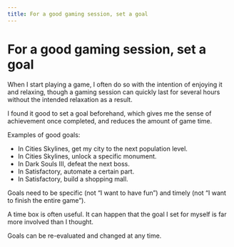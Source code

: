 ```yaml
---
title: For a good gaming session, set a goal
---
```


# For a good gaming session, set a goal
When I start playing a game, I often do so with the intention of enjoying it and relaxing, though a gaming session can quickly last for several hours without the intended relaxation as a result.

I found it good to set a goal beforehand, which gives me the sense of achievement once completed, and reduces the amount of game time.

Examples of good goals:

* In Cities Skylines, get my city to the next population level.
* In Cities Skylines, unlock a specific monument.
* In Dark Souls III, defeat the next boss.
* In Satisfactory, automate a certain part.
* In Satisfactory, build a shopping mall.

Goals need to be specific (not “I want to have fun”) and timely (not “I want to finish the entire game”).

A time box is often useful. It can happen that the goal I set for myself is far more involved than I thought.

Goals can be re-evaluated and changed at any time.